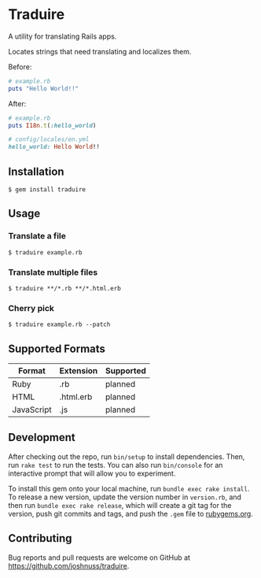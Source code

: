 # Traduire

A utility for translating Rails apps.

Locates strings that need translating and localizes them.

Before:

```ruby
# example.rb
puts "Hello World!!"
```

After:

```ruby
# example.rb
puts I18n.t(:hello_world)

# config/locales/en.yml
hello_world: Hello World!!
```

## Installation

    $ gem install traduire

## Usage

### Translate a file

    $ traduire example.rb

### Translate multiple files

    $ traduire **/*.rb **/*.html.erb

### Cherry pick

    $ traduire example.rb --patch

## Supported Formats

| Format     | Extension  | Supported |
| ---------- | ---------- | --------- |
| Ruby       | .rb        | planned   |
| HTML       | .html.erb  | planned   |
| JavaScript | .js        | planned   |

## Development

After checking out the repo, run `bin/setup` to install dependencies. Then, run `rake test` to run the tests. You can also run `bin/console` for an interactive prompt that will allow you to experiment.

To install this gem onto your local machine, run `bundle exec rake install`. To release a new version, update the version number in `version.rb`, and then run `bundle exec rake release`, which will create a git tag for the version, push git commits and tags, and push the `.gem` file to [rubygems.org](https://rubygems.org).

## Contributing

Bug reports and pull requests are welcome on GitHub at https://github.com/joshnuss/traduire.

